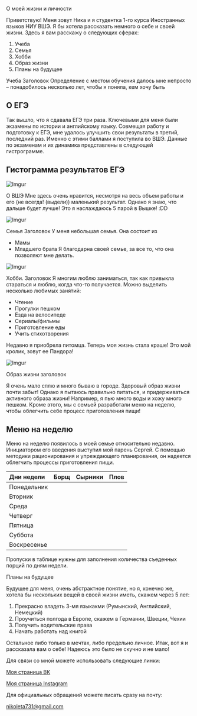 О моей жизни и личности

Приветствую! Меня зовут Ника и я студентка 1-го курса Иностранных языков НИУ ВШЭ. Я бы хотела рассказать немного о себе и своей жизни. Здесь я вам расскажу о следующих сферах:

1. Учеба
2. Семья
3. Хобби
4. Образ жизни
5. Планы на будущее

Учеба Заголовок
Определение с местом обучения далось мне непросто – понадобилось несколько лет, чтобы я поняла, кем хочу быть

О ЕГЭ
------------------

Так вышло, что я сдавала ЕГЭ три раза. Ключевыми для меня были экзамены по истории и английскому языку. Совмещая работу и подготовку к ЕГЭ, мне удалось улучшить свои результаты в третий, последний раз. Именно с этими баллами я поступила во ВШЭ. Данные по экзаменам и их динамика представлены в следующей гистрограмме. 


Гистограмма результатов ЕГЭ
------------------
![Imgur](https://i.imgur.com/9uSc6Mx.jpg)

О ВШЭ
Мне здесь очень нравится, несмотря на весь объем работы и его (не всегда! (выдели)) маленький результат. Однако я знаю, что дальше будет лучше!
Это я наслаждаюсь 5 парой в Вышке! :DD

![Imgur](https://i.imgur.com/YIPjogt.jpg)

Семья Заголовок
У меня небольшая семья. Она состоит из
+ Мамы
+ Младшего брата
Я благодарна своей семье, за все то, что она позволяют мне делать.

![Imgur](https://i.imgur.com/MiGrRMn.jpg)

Хобби. Заголовок
 Я многим люблю заниматься, так как привыкла стараться и люблю, когда что-то получается. 
Можно выделить несколько любимых занятий:

- Чтение
- Прогулки пешком
- Езда на велосипеде
- Сериалы/фильмы
- Приготовление еды
-	Учить стихотворения

Недавно я приобрела питомца. Теперь моя жизнь стала краше! Это мой кролик, зовут ее Пандора! 

![Imgur](https://i.imgur.com/cfI2gCk.png)

Образ жизни заголовок

Я очень мало сплю и много бываю в городе. Здоровый образ жизни почти забыт! Однако я пытаюсь правильно питаться, и придерживаться активного образа жизни! Например, я пью много воды и хожу много пешком. Кроме этого, мы с семьей разработали меню на неделю, чтобы облегчить себе процесс приготовления пищи!

Меню на неделю
------------------

Меню на неделю появилось в моей семье относительно недавно. Инициатором его введения выступил мой парень Сергей. С помощью методики рационирования и упреждающего планирования, он надеется облегчить процессы приготовления пищи.  

| Дни недели    | Борщ        | Сырники      | Плов          |
| :-----------  | :---------- | :-----------:| :-----------  |
| Понедельник   |             |              |               |
| Вторник       |             |              |               |
| Среда         |             |              |               |
| Четверг       |             |              |               |
| Пятница       |             |              |               |
| Суббота       |             |              |               |
| Воскресенье   |             |              |               |

Пропуски в таблице нужны для заполнения количества съеденных порций по дням недели. 

Планы на будущее

Будущее для меня, очень абстрактное понятие, но я, конечно же, хотела бы нескольких вещей в своей жизни иметь, скажем через 5 лет:
1. Прекрасно владеть 3-мя языкакми (Румынский, Английский, Немецкий)
2. Проучиться полгода в Европе, скажем в Германии, Швеции, Чехии
3. Получить водительские права
4. Начать работать над книгой

Остальное либо только в мечтах, либо предельно личное.
Итак, вот я и рассказала вам о себе! Надеюсь это было не скучно и не мало!


Для связи со мной можете использовать следующие линки:

[Моя страница ВК](https://vk.com/chern_nika)

[Моя страница Instagram](http://www.thepictaram.club/instagram/nikolettttttaaa)

Для официальных обращений можете писать сразу на почту:

<nikoleta731@gmail.com>
